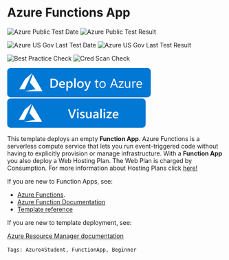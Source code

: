 # Azure Functions App

![Azure Public Test Date](https://azurequickstartsservice.blob.core.windows.net/badges/quickstarts/microsoft.web/101-app-function/PublicLastTestDate.svg)
![Azure Public Test Result](https://azurequickstartsservice.blob.core.windows.net/badges/quickstarts/microsoft.web/101-app-function/PublicDeployment.svg)

![Azure US Gov Last Test Date](https://azurequickstartsservice.blob.core.windows.net/badges/quickstarts/microsoft.web/101-app-function/FairfaxLastTestDate.svg)
![Azure US Gov Last Test Result](https://azurequickstartsservice.blob.core.windows.net/badges/quickstarts/microsoft.web/101-app-function/FairfaxDeployment.svg)

![Best Practice Check](https://azurequickstartsservice.blob.core.windows.net/badges/quickstarts/microsoft.web/101-app-function/BestPracticeResult.svg)
![Cred Scan Check](https://azurequickstartsservice.blob.core.windows.net/badges/quickstarts/microsoft.web/101-app-function/CredScanResult.svg)

[![Deploy To Azure](https://raw.githubusercontent.com/Azure/azure-quickstart-templates/master/1-CONTRIBUTION-GUIDE/images/deploytoazure.svg?sanitize=true)](https://portal.azure.com/#create/Microsoft.Template/uri/https%3A%2F%2Fraw.githubusercontent.com%2FAzure%2Fazure-quickstart-templates%2Fmaster%2Fquickstarts%2Fmicrosoft.web%2F101-app-function%2Fazuredeploy.json)  [![Visualize](https://raw.githubusercontent.com/Azure/azure-quickstart-templates/master/1-CONTRIBUTION-GUIDE/images/visualizebutton.svg?sanitize=true)](http://armviz.io/#/?load=https%3A%2F%2Fraw.githubusercontent.com%2FAzure%2Fazure-quickstart-templates%2Fmaster%2Fquickstarts%2Fmicrosoft.web%2F101-app-function%2Fazuredeploy.json)



This template deploys an empty **Function App**. Azure Functions is a serverless compute service that lets you run event-triggered code without having to explicitly provision or manage infrastructure.
With a **Function App** you also deploy a Web Hosting Plan. The Web Plan is charged by Consumption. For more information about Hosting Plans click [here!](https://docs.microsoft.com/en-gb/azure/azure-functions/functions-scale)

If you are new to Function Apps, see:

- [Azure Functions](https://azure.microsoft.com/en-us/services/functions/).
- [Azure Function Documentation](https://docs.microsoft.com/en-gb/azure/azure-functions/)
- [Template reference](https://docs.microsoft.com/azure/templates/microsoft.compute/allversions)

If you are new to template deployment, see:

[Azure Resource Manager documentation](https://docs.microsoft.com/azure/azure-resource-manager/)

`Tags: Azure4Student, FunctionApp, Beginner`


